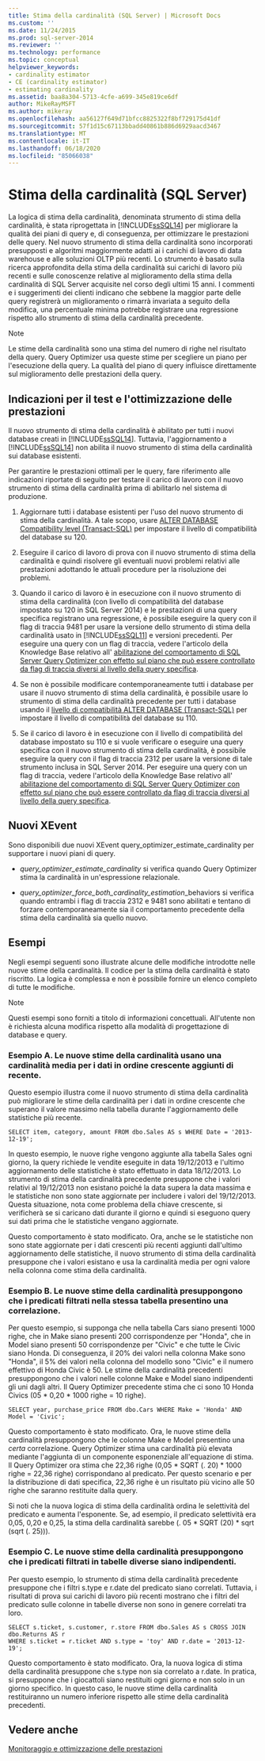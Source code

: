 ```yaml
---
title: Stima della cardinalità (SQL Server) | Microsoft Docs
ms.custom: ''
ms.date: 11/24/2015
ms.prod: sql-server-2014
ms.reviewer: ''
ms.technology: performance
ms.topic: conceptual
helpviewer_keywords:
- cardinality estimator
- CE (cardinality estimator)
- estimating cardinality
ms.assetid: baa8a304-5713-4cfe-a699-345e819ce6df
author: MikeRayMSFT
ms.author: mikeray
ms.openlocfilehash: aa56127f649d71bfcc8825322f8bf729175d41df
ms.sourcegitcommit: 57f1d15c67113bbadd40861b886d6929aacd3467
ms.translationtype: MT
ms.contentlocale: it-IT
ms.lasthandoff: 06/18/2020
ms.locfileid: "85066038"
---
```

# <a name="cardinality-estimation-sql-server"></a>Stima della cardinalità (SQL Server)
  La logica di stima della cardinalità, denominata strumento di stima della cardinalità, è stata riprogettata in [!INCLUDE[ssSQL14](../../includes/sssql14-md.md)] per migliorare la qualità dei piani di query e, di conseguenza, per ottimizzare le prestazioni delle query. Nel nuovo strumento di stima della cardinalità sono incorporati presupposti e algoritmi maggiormente adatti ai i carichi di lavoro di data warehouse e alle soluzioni OLTP più recenti. Lo strumento è basato sulla ricerca approfondita della stima della cardinalità sui carichi di lavoro più recenti e sulle conoscenze relative al miglioramento della stima della cardinalità di SQL Server acquisite nel corso degli ultimi 15 anni. I commenti e i suggerimenti dei clienti indicano che sebbene la maggior parte delle query registrerà un miglioramento o rimarrà invariata a seguito della modifica, una percentuale minima potrebbe registrare una regressione rispetto allo strumento di stima della cardinalità precedente.  
  
> [!NOTE]  
>  Le stime della cardinalità sono una stima del numero di righe nel risultato della query. Query Optimizer usa queste stime per scegliere un piano per l'esecuzione della query. La qualità del piano di query influisce direttamente sul miglioramento delle prestazioni della query.  
  
## <a name="performance-testing-and-tuning-recommendations"></a>Indicazioni per il test e l'ottimizzazione delle prestazioni  
 Il nuovo strumento di stima della cardinalità è abilitato per tutti i nuovi database creati in [!INCLUDE[ssSQL14](../../includes/sssql14-md.md)]. Tuttavia, l'aggiornamento a [!INCLUDE[ssSQL14](../../includes/sssql14-md.md)] non abilita il nuovo strumento di stima della cardinalità sui database esistenti.  
  
 Per garantire le prestazioni ottimali per le query, fare riferimento alle indicazioni riportate di seguito per testare il carico di lavoro con il nuovo strumento di stima della cardinalità prima di abilitarlo nel sistema di produzione.  
  
1.  Aggiornare tutti i database esistenti per l'uso del nuovo strumento di stima della cardinalità. A tale scopo, usare [ALTER DATABASE Compatibility level &#40;Transact-SQL&#41;](/sql/t-sql/statements/alter-database-transact-sql-compatibility-level) per impostare il livello di compatibilità del database su 120.  
  
2.  Eseguire il carico di lavoro di prova con il nuovo strumento di stima della cardinalità e quindi risolvere gli eventuali nuovi problemi relativi alle prestazioni adottando le attuali procedure per la risoluzione dei problemi.  
  
3.  Quando il carico di lavoro è in esecuzione con il nuovo strumento di stima della cardinalità (con livello di compatibilità del database impostato su 120 in SQL Server 2014) e le prestazioni di una query specifica registrano una regressione, è possibile eseguire la query con il flag di traccia 9481 per usare la versione dello strumento di stima della cardinalità usato in [!INCLUDE[ssSQL11](../../includes/sssql11-md.md)] e versioni precedenti. Per eseguire una query con un flag di traccia, vedere l'articolo della Knowledge Base relativo all' [abilitazione del comportamento di SQL Server Query Optimizer con effetto sul piano che può essere controllato da flag di traccia diversi al livello della query specifica](https://support.microsoft.com/kb/2801413).  
  
4.  Se non è possibile modificare contemporaneamente tutti i database per usare il nuovo strumento di stima della cardinalità, è possibile usare lo strumento di stima della cardinalità precedente per tutti i database usando il [livello di compatibilità ALTER DATABASE &#40;Transact-SQL&#41;](/sql/t-sql/statements/alter-database-transact-sql-compatibility-level) per impostare il livello di compatibilità del database su 110.  
  
5.  Se il carico di lavoro è in esecuzione con il livello di compatibilità del database impostato su 110 e si vuole verificare o eseguire una query specifica con il nuovo strumento di stima della cardinalità, è possibile eseguire la query con il flag di traccia 2312 per usare la versione di tale strumento inclusa in SQL Server 2014.  Per eseguire una query con un flag di traccia, vedere l'articolo della Knowledge Base relativo all' [abilitazione del comportamento di SQL Server Query Optimizer con effetto sul piano che può essere controllato da flag di traccia diversi al livello della query specifica](https://support.microsoft.com/kb/2801413).  
  
## <a name="new-xevents"></a>Nuovi XEvent  
 Sono disponibili due nuovi XEvent query_optimizer_estimate_cardinality per supportare i nuovi piani di query.  
  
-   *query_optimizer_estimate_cardinality* si verifica quando Query Optimizer stima la cardinalità in un'espressione relazionale.  
  
-   *query_optimizer_force_both_cardinality_estimation*_behaviors si verifica quando entrambi i flag di traccia 2312 e 9481 sono abilitati e tentano di forzare contemporaneamente sia il comportamento precedente della stima della cardinalità sia quello nuovo.  
  
## <a name="examples"></a>Esempi  
 Negli esempi seguenti sono illustrate alcune delle modifiche introdotte nelle nuove stime della cardinalità. Il codice per la stima della cardinalità è stato riscritto. La logica è complessa e non è possibile fornire un elenco completo di tutte le modifiche.  
  
> [!NOTE]  
>  Questi esempi sono forniti a titolo di informazioni concettuali. All'utente non è richiesta alcuna modifica rispetto alla modalità di progettazione di database e query.  
  
### <a name="example-a-new-cardinality-estimates-use-an-average-cardinality-for-recently-added-ascending-data"></a>Esempio A. Le nuove stime della cardinalità usano una cardinalità media per i dati in ordine crescente aggiunti di recente.  
 Questo esempio illustra come il nuovo strumento di stima della cardinalità può migliorare le stime della cardinalità per i dati in ordine crescente che superano il valore massimo nella tabella durante l'aggiornamento delle statistiche più recente.  
  
```  
SELECT item, category, amount FROM dbo.Sales AS s WHERE Date = '2013-12-19';  
```  
  
 In questo esempio, le nuove righe vengono aggiunte alla tabella Sales ogni giorno, la query richiede le vendite eseguite in data 19/12/2013 e l'ultimo aggiornamento delle statistiche è stato effettuato in data 18/12/2013. Lo strumento di stima della cardinalità precedente presuppone che i valori relativi al 19/12/2013 non esistano poiché la data supera la data massima e le statistiche non sono state aggiornate per includere i valori del 19/12/2013. Questa situazione, nota come problema della chiave crescente, si verificherà se si caricano dati durante il giorno e quindi si eseguono query sui dati prima che le statistiche vengano aggiornate.  
  
 Questo comportamento è stato modificato. Ora, anche se le statistiche non sono state aggiornate per i dati crescenti più recenti aggiunti dall'ultimo aggiornamento delle statistiche, il nuovo strumento di stima della cardinalità presuppone che i valori esistano e usa la cardinalità media per ogni valore nella colonna come stima della cardinalità.  
  
### <a name="example-b-new-cardinality-estimates-assume-filtered-predicates-on-the-same-table-have-some-correlation"></a>Esempio B. Le nuove stime della cardinalità presuppongono che i predicati filtrati nella stessa tabella presentino una correlazione.  
 Per questo esempio, si supponga che nella tabella Cars siano presenti 1000 righe, che in Make siano presenti 200 corrispondenze per "Honda", che in Model siano presenti 50 corrispondenze per "Civic" e che tutte le Civic siano Honda. Di conseguenza, il 20% dei valori nella colonna Make sono "Honda", il 5% dei valori nella colonna del modello sono "Civic" e il numero effettivo di Honda Civic è 50. Le stime della cardinalità precedenti presuppongono che i valori nelle colonne Make e Model siano indipendenti gli uni dagli altri. Il Query Optimizer precedente stima che ci sono 10 Honda Civics (05 * 0,20 \* 1000 righe = 10 righe).  
  
```  
SELECT year, purchase_price FROM dbo.Cars WHERE Make = 'Honda' AND Model = 'Civic';  
```  
  
 Questo comportamento è stato modificato. Ora, le nuove stime della cardinalità presuppongono che le colonne Make e Model presentino una *certa* correlazione. Query Optimizer stima una cardinalità più elevata mediante l'aggiunta di un componente esponenziale all'equazione di stima. Il Query Optimizer ora stima che 22,36 righe (0,05 * SQRT (. 20) \* 1000 righe = 22,36 righe) corrispondano al predicato. Per questo scenario e per la distribuzione di dati specifica, 22,36 righe è un risultato più vicino alle 50 righe che saranno restituite dalla query.  
  
 Si noti che la nuova logica di stima della cardinalità ordina le selettività del predicato e aumenta l'esponente. Se, ad esempio, il predicato selettività era 0,05, 0,20 e 0,25, la stima della cardinalità sarebbe (. 05 * SQRT (20) \* sqrt (sqrt (. 25))).  
  
### <a name="example-c-new-cardinality-estimates-assume-filtered-predicates-on-different-tables-are-independent"></a>Esempio C. Le nuove stime della cardinalità presuppongono che i predicati filtrati in tabelle diverse siano indipendenti.  
 Per questo esempio, lo strumento di stima della cardinalità precedente presuppone che i filtri s.type e r.date del predicato siano correlati. Tuttavia, i risultati di prova sui carichi di lavoro più recenti mostrano che i filtri del predicato sulle colonne in tabelle diverse non sono in genere correlati tra loro.  
  
```  
SELECT s.ticket, s.customer, r.store FROM dbo.Sales AS s CROSS JOIN dbo.Returns AS r  
WHERE s.ticket = r.ticket AND s.type = 'toy' AND r.date = '2013-12-19';  
```  
  
 Questo comportamento è stato modificato. Ora, la nuova logica di stima della cardinalità presuppone che s.type non sia correlato a r.date. In pratica, si presuppone che i giocattoli siano restituiti ogni giorno e non solo in un giorno specifico. In questo caso, le nuove stime della cardinalità restituiranno un numero inferiore rispetto alle stime della cardinalità precedenti.  
  
## <a name="see-also"></a>Vedere anche  
 [Monitoraggio e ottimizzazione delle prestazioni](monitor-and-tune-for-performance.md)  
  
  
